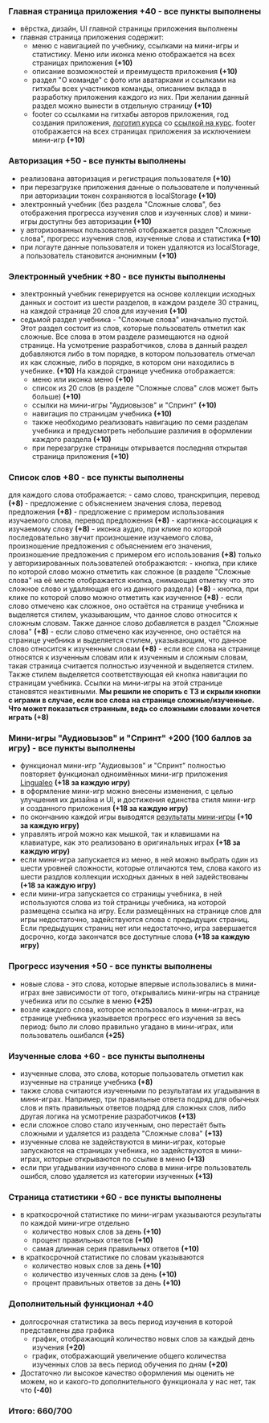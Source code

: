 ### Главная страница приложения +40 - все пункты выполнены
  - вёрстка, дизайн, UI главной страницы приложения выполнены
  - главная страница приложения содержит:
    - меню с навигацией по учебнику, ссылками на мини-игры и статистику. Меню или иконка меню отображается на всех страницах приложения **(+10)**
    - описание возможностей и преимуществ приложения **(+10)**
    - раздел "О команде" с фото или аватарками и ссылками на гитхабы всех участников команды, описанием вклада в разработку приложения каждого из них. При желании данный раздел можно вынести в отдельную страницу **(+10)**
    - footer со ссылками на гитхабы авторов приложения, год создания приложения, [логотип курса](https://rs.school/images/rs_school_js.svg) со [ссылкой на курс](https://rs.school/js/). footer отображается на всех страницах приложения за исключением мини-игр **(+10)**

### Авторизация +50 - все пункты выполнены
  - реализована авторизация и регистрация пользователя **(+10)**
  - при перезагрузке приложения данные о пользователе и полученный при авторизации токен сохраняются в localStorage **(+10)**
  - электронный учебник (без раздела "Сложные слова", без отображения прогресса изучения слов и изученных слов) и мини-игры доступны без авторизации **(+10)**
  - у авторизованных пользователей отображается раздел "Сложные слова", прогресс изучения слов, изученные слова и статистика **(+10)**
  - при логауте данные пользователя и токен удаляются из localStorage, а пользователь становится анонимным **(+10)**

### Электронный учебник +80 - все пункты выполнены
  - электронный учебник генерируется на основе коллекции исходных данных и состоит из шести разделов, в каждом разделе 30 страниц, на каждой странице 20 слов для изучения **(+10)**
  - седьмой раздел учебника - "Сложные слова" изначально пустой. Этот раздел состоит из слов, которые пользователь отметил как сложные. Все слова в этом разделе размещаются на одной странице. На усмотрение разработчиков, слова в данный раздел добавляются либо в том порядке, в котором пользователь отмечал их как сложные, либо в порядке, в котором они находились в учебнике. **(+10)**
  На каждой странице учебника отображается:
    - меню или иконка меню **(+10)**
    - список из 20 слов (в разделе "Сложные слова" слов может быть больше) **(+10)**
    - ссылки на мини-игры "Аудиовызов" и "Спринт" **(+10)**
    - навигация по страницам учебника **(+10)**
    - также необходимо реализовать навигацию по семи разделам учебника и предусмотреть небольшие различия в  оформлении каждого раздела **(+10)**
    - при перезагрузке страницы открывается последняя открытая страница приложения **(+10)**

### Список слов +80 - все пункты выполнены
  для каждого слова отображается:
    - само слово, транскрипция, перевод **(+8)**
    - предложение с объяснением значения слова, перевод предложения **(+8)**
    - предложение с примером использования изучаемого слова, перевод предложения **(+8)**
    - картинка-ассоциация к изучаемому слову **(+8)**
    - иконка аудио, при клике по которой последовательно звучит произношение изучаемого слова, произношение предложения с объяснением его значения, произношение предложения с примером его использования **(+8)**
  только у авторизированных пользователей отображаются:
    - кнопка, при клике по которой слово можно отметить как сложное (в разделе "Сложные слова" на её месте отображается кнопка, снимающая отметку что это сложное слово и удаляющая его из данного раздела) **(+8)**
    - кнопка, при клике по которой слово можно отметить как изученное **(+8)**
    - если слово отмечено как сложное, оно остаётся на странице учебника и выделяется стилем, указывающим, что данное слово относится к сложным словам. Также данное слово добавляется в раздел "Сложные слова" **(+8)**
    - если слово отмечено как изученное, оно остаётся на странице учебника и выделяется стилем, указывающим, что данное слово относится к изученным словам **(+8)**
    - если все слова на странице относятся к изученным словам или к изученным и сложным словам, такая страница считается полностью изученной и выделяется стилем. Также стилем выделяется соответствующая ей кнопка навигации по страницам учебника. Ссылки на мини-игры на этой странице становятся неактивными. **Мы решили не спорить с ТЗ и скрыли кнопки с играми в случае, если все слова на странице сложные/изученные. Что может показаться странным, ведь со сложными словами хочется играть (+8)**

### Мини-игры "Аудиовызов" и "Спринт" +200 (100 баллов за игру) - все пункты выполнены

- функционал мини-игр "Аудиовызов" и "Спринт" полностью повторяет функционал одноимённых мини-игр приложения [Lingualeo](https://lingualeo.com/ru/training) **(+18 за каждую игру)**
- в оформление мини-игр можно внесены изменения, с целью улучшения их дизайна и UI, и достижения единства стиля мини-игр и созданного приложения **(+18 за каждую игру)**
- по окончанию каждой игры выводятся [результаты мини-игры](https://raw.githubusercontent.com/rolling-scopes-school/tasks/2983a7b386dd7335969f5b227457aee4680c4868/tasks/rslang/images/rslang11.png) **(+10 за каждую игру)**
- управлять игрой можно как мышкой, так и клавишами на клавиатуре, как это реализовано в оригинальных играх **(+18 за каждую игру)**
- если мини-игра запускается из меню, в ней можно выбрать один из шести уровней сложности, которые отличаются тем, слова какого из шести раздлов коллекции исходных данных в ней задействованы **(+18 за каждую игру)**
- если мини-игра запускается со страницы учебника, в ней используются слова из той страницы учебника, на которой размещена ссылка на игру. Если размещённых на странице слов для игры недостаточно, задействуются слова с предыдущих страниц. Если предыдущих страниц нет или недостаточно, игра завершается досрочно, когда закончатся все доступные слова **(+18 за каждую игру)**

###  Прогресс изучения +50 - все пункты выполнены

- новые слова - это слова, которые впервые использовались в мини-играх вне зависимости от того, открывались мини-игры на странице учебника или по ссылке в меню **(+25)**
- возле каждого слова, которое использовалось в мини-играх, на странице учебника указывается прогресс его изучения за весь период: было ли слово правильно угадано в мини-играх, или пользователь ошибался **(+25)**

### Изученные слова +60 - все пункты выполнены

- изученные слова, это слова, которые пользователь отметил как изученные на странице учебника **(+8)**
- также слова считаются изученными по результатам их угадывания в мини-играх. Например, три правильные ответа подряд для обычных слов и пять правильных ответов подряд для сложных слов, либо другая логика на усмотрение разработчиков **(+13)**
- если сложное слово стало изученным, оно перестаёт быть сложными и удаляется из раздела "Сложные слова" **(+13)**
- изученные слова не задействуются в мини-играх, которые запускаются на страницах учебника, но задействуются в мини-играх, которые открываются по ссылке в меню **(+13)**
- если при угадывании изученного слова в мини-игре пользователь ошибся, слово удаляется из категории изученных **(+13)**

###  Страница статистики +60 - все пункты выполнены

- в краткосрочной статистике по мини-играм указываются результаты по каждой мини-игре отдельно
  - количество новых слов за день **(+10)**
  - процент правильных ответов **(+10)**
  - самая длинная серия правильных ответов **(+10)**
- в краткосрочной статистике по словам указываются
  - количество новых слов за день **(+10)**
  - количество изученных слов за день **(+10)**
  - процент правильных ответов за день **(+10)**

### Дополнительный функционал +40
- долгосрочная статистика за весь период изучения в которой представлены два графика
  - график, отображающий количество новых слов за каждый день изучения **(+20)**
  - график, отображающий увеличение общего количества изученных слов за весь период обучения по дням **(+20)**
- Достаточно ли высокое качество оформления мы оценить не можем, но и какого-то дополнительного функционала у нас нет, так что **(-40)**


### Итого: 660/700
